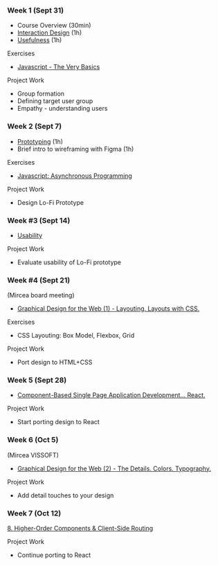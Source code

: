 ### Week 1 (Sept 31)
- Course Overview (30min)
- [Interaction Design](Lectures/1.%20Interaction%20Design.md) (1h)
- [Usefulness](Lectures/2.%20Usefulness.md) (1h)

Exercises
- [Javascript - The Very Basics](Lectures/x.%20Javascript%20-%20A%20Brief%20Journey.md)

Project Work
- Group formation
- Defining target user group
- Empathy - understanding users

### Week 2 (Sept 7)
- [Prototyping](Lectures/3.%20Prototyping.md) (1h)
- Brief intro to wireframing with Figma (1h)

Exercises
- [Javascript: Asynchronous Programming](Lectures/x.%20Javascript%20-%20A%20Brief%20Journey.md)

Project Work
- Design Lo-Fi Prototype

### Week #3 (Sept 14)
- [Usability](Lectures/4.%20Usability.md)

Project Work
- Evaluate usability of Lo-Fi prototype 

### Week #4 (Sept 21)
(Mircea board meeting)
- [Graphical Design for the Web (1) - Layouting. Layouts with CSS.](Lectures/5.%20Graphical%20Design%20for%20the%20Web%20(1)%20-%20Layouting.%20Layouts%20with%20CSS..md)

Exercises
- CSS Layouting: Box Model, Flexbox, Grid

Project Work
- Port design to HTML+CSS

### Week 5 (Sept 28)
- [Component-Based Single Page Application Development... React.](Lectures/7.%20Component-Based%20Single%20Page%20Application%20Development...%20React..md)

Project Work
- Start porting design to React

### Week 6 (Oct 5)
(Mircea VISSOFT)
- [Graphical Design for the Web (2) - The Details. Colors. Typography.](Lectures/6.%20Graphical%20Design%20for%20the%20Web%20(2)%20-%20The%20Details.%20Colors.%20Typography..md)

Project Work
- Add detail touches to your design


### Week 7 (Oct 12)
[8. Higher-Order Components & Client-Side Routing](Lectures/8.%20Higher-Order%20Components%20&%20Client-Side%20Routing.md)

Project Work
- Continue porting to React